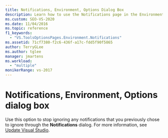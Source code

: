 ```yaml
---
title: Notifications, Environment, Options Dialog Box
description: Learn how to use the Notifications page in the Environment section to stop ignoring any notifications that you previously chose to ignore through the Notifications dialog.
ms.custom: SEO-VS-2020
ms.date: 11/04/2016
ms.topic: reference
f1_keywords:
  - "VS.ToolsOptionsPages.Environment.Notifications"
ms.assetid: 71cf7380-f2c6-436f-a17c-fdd5f90f5865
author: TerryGLee
ms.author: tglee
manager: jmartens
ms.workload:
  - "multiple"
monikerRange: vs-2017
---
```

# Notifications, Environment, Options dialog box

Use this option to stop ignoring any notifications that you previously chose to ignore through the **Notifications** dialog. For more information, see [Update Visual Studio](../../install/update-visual-studio.md).